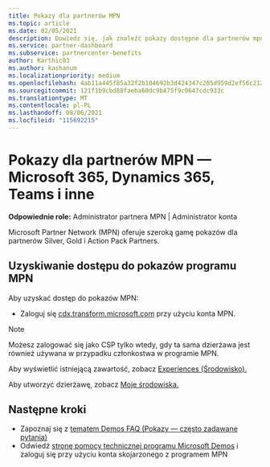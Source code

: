 ```yaml
---
title: Pokazy dla partnerów MPN
ms.topic: article
ms.date: 02/05/2021
description: Dowiedz się, jak znaleźć pokazy dostępne dla partnerów mpn Silver, Gold Action Pack partnerów.
ms.service: partner-dashboard
ms.subservice: partnercenter-benefits
author: Karthic83
ms.author: kashanum
ms.localizationpriority: medium
ms.openlocfilehash: 4ab11a445f85a32f2b104692b3d424347c205d959d2ef56c212e6d86ce082438
ms.sourcegitcommit: 121f1b9cbd88faeba60dc9b475f9c0647cdc933c
ms.translationtype: MT
ms.contentlocale: pl-PL
ms.lasthandoff: 08/06/2021
ms.locfileid: "115692215"
---
```

# <a name="demos-for-mpn-partners--microsoft-365-dynamics-365-teams-and-more"></a>Pokazy dla partnerów MPN — Microsoft 365, Dynamics 365, Teams i inne

**Odpowiednie role:** Administrator partnera MPN | Administrator konta

Microsoft Partner Network (MPN) oferuje szeroką gamę pokazów dla partnerów Silver, Gold i Action Pack Partners.

## <a name="access-mpn-demos"></a>Uzyskiwanie dostępu do pokazów programu MPN

Aby uzyskać dostęp do pokazów MPN:

- Zaloguj się [cdx.transform.microsoft.com](https://cdx.transform.microsoft.com/) przy użyciu konta MPN.

>[!NOTE]
>Możesz zalogować się jako CSP tylko wtedy, gdy ta sama dzierżawa jest również używana w przypadku członkostwa w programie MPN.

Aby wyświetlić istniejącą zawartość, zobacz [Experiences (Środowisko).](https://cdx.transform.microsoft.com/experiences)

Aby utworzyć dzierżawę, zobacz [Moje środowiska.](https://cdx.transform.microsoft.com/my-tenants)

## <a name="next-steps"></a>Następne kroki

- Zapoznaj się z [tematem Demos FAQ (Pokazy — często zadawane pytania)](https://cdx.transform.microsoft.com/help/faq)
- Odwiedź [stronę pomocy technicznej programu Microsoft Demos](https://cdx.transform.microsoft.com/submit-request) i zaloguj się przy użyciu konta skojarzonego z programem MPN
